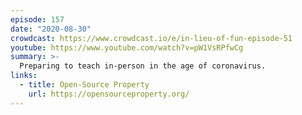 ```yaml
---
episode: 157
date: "2020-08-30"
crowdcast: https://www.crowdcast.io/e/in-lieu-of-fun-episode-51
youtube: https://www.youtube.com/watch?v=pW1VsRPfwCg
summary: >-
  Preparing to teach in-person in the age of coronavirus.
links:
  - title: Open-Source Property
    url: https://opensourceproperty.org/
---
```


